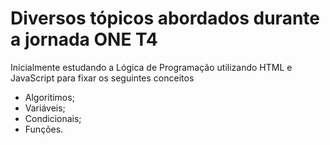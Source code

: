 # Diversos tópicos abordados durante a jornada ONE T4

Inicialmente estudando a Lógica de Programação utilizando HTML e JavaScript para fixar os seguintes conceitos

* Algorítimos;
* Variáveis;
* Condicionais;
* Funções.
